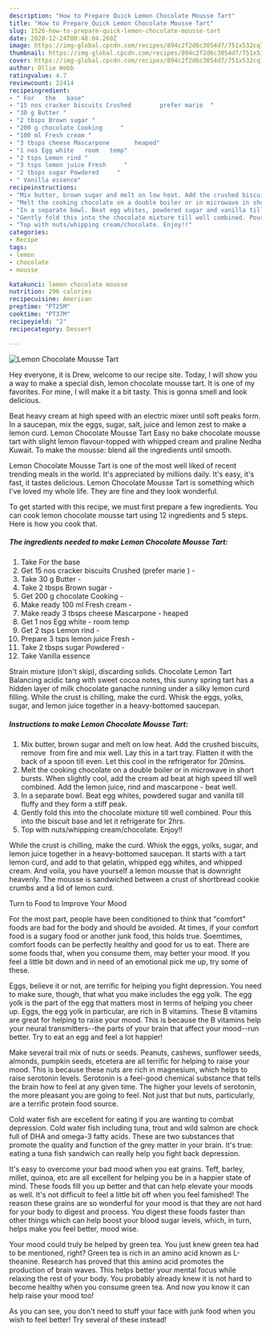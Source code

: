 ```yaml
---
description: "How to Prepare Quick Lemon Chocolate Mousse Tart"
title: "How to Prepare Quick Lemon Chocolate Mousse Tart"
slug: 1526-how-to-prepare-quick-lemon-chocolate-mousse-tart
date: 2020-12-24T00:48:04.260Z
image: https://img-global.cpcdn.com/recipes/894c2f2d6c3054d7/751x532cq70/lemon-chocolate-mousse-tart-recipe-main-photo.jpg
thumbnail: https://img-global.cpcdn.com/recipes/894c2f2d6c3054d7/751x532cq70/lemon-chocolate-mousse-tart-recipe-main-photo.jpg
cover: https://img-global.cpcdn.com/recipes/894c2f2d6c3054d7/751x532cq70/lemon-chocolate-mousse-tart-recipe-main-photo.jpg
author: Ollie Webb
ratingvalue: 4.7
reviewcount: 22414
recipeingredient:
- " For   the   base"
- "15 nos cracker biscuits Crushed        prefer marie  "
- "30 g Butter "
- "2 tbsps Brown sugar "
- "200 g chocolate Cooking     "
- "100 ml Fresh cream "
- "3 tbsps cheese Mascarpone       heaped"
- "1 nos Egg white   room   temp"
- "2 tsps Lemon rind "
- "3 tsps lemon juice Fresh     "
- "2 tbsps sugar Powdered     "
- " Vanilla essence"
recipeinstructions:
- "Mix butter, brown sugar and melt on low heat. Add the crushed biscuits, remove  from fire and mix well. Lay this in a tart tray. Flatten it with the back of a spoon till even. Let this cool in the refrigerator for 20mins."
- "Melt the cooking chocolate on a double boiler or in microwave in short bursts. When slightly cool, add the cream ad beat at high speed till well combined. Add the lemon juice, rind and mascarpone - beat well."
- "In a separate bowl. Beat egg whites, powdered sugar and vanilla till fluffy and they form a stiff peak."
- "Gently fold this into the chocolate mixture till well combined. Pour this into the biscuit base and let it refrigerate for 2hrs."
- "Top with nuts/whipping cream/chocolate. Enjoy!!"
categories:
- Recipe
tags:
- lemon
- chocolate
- mousse

katakunci: lemon chocolate mousse 
nutrition: 296 calories
recipecuisine: American
preptime: "PT25M"
cooktime: "PT37M"
recipeyield: "2"
recipecategory: Dessert

---
```



![Lemon Chocolate Mousse Tart](https://img-global.cpcdn.com/recipes/894c2f2d6c3054d7/751x532cq70/lemon-chocolate-mousse-tart-recipe-main-photo.jpg)

Hey everyone, it is Drew, welcome to our recipe site. Today, I will show you a way to make a special dish, lemon chocolate mousse tart. It is one of my favorites. For mine, I will make it a bit tasty. This is gonna smell and look delicious.

Beat heavy cream at high speed with an electric mixer until soft peaks form. In a saucepan, mix the eggs, sugar, salt, juice and lemon zest to make a lemon curd. Lemon Chocolate Mousse Tart Easy no bake chocolate mousse tart with slight lemon flavour-topped with whipped cream and praline Nedha Kuwait. To make the mousse: blend all the ingredients until smooth.

Lemon Chocolate Mousse Tart is one of the most well liked of recent trending meals in the world. It's appreciated by millions daily. It's easy, it's fast, it tastes delicious. Lemon Chocolate Mousse Tart is something which I've loved my whole life. They are fine and they look wonderful.


To get started with this recipe, we must first prepare a few ingredients. You can cook lemon chocolate mousse tart using 12 ingredients and 5 steps. Here is how you cook that.

<!--inarticleads1-->

##### The ingredients needed to make Lemon Chocolate Mousse Tart:

1. Take  For   the   base
1. Get 15 nos cracker biscuits Crushed        (prefer marie ) -
1. Take 30 g Butter -
1. Take 2 tbsps Brown sugar -
1. Get 200 g chocolate Cooking     -
1. Make ready 100 ml Fresh cream -
1. Make ready 3 tbsps cheese Mascarpone     -  heaped
1. Get 1 nos Egg white -  room   temp
1. Get 2 tsps Lemon rind -
1. Prepare 3 tsps lemon juice Fresh     -
1. Take 2 tbsps sugar Powdered     -
1. Take  Vanilla essence


Strain mixture (don&#39;t skip), discarding solids. Chocolate Lemon Tart Balancing acidic tang with sweet cocoa notes, this sunny spring tart has a hidden layer of milk chocolate ganache running under a silky lemon curd filling. While the crust is chilling, make the curd. Whisk the eggs, yolks, sugar, and lemon juice together in a heavy-bottomed saucepan. 

<!--inarticleads2-->

##### Instructions to make Lemon Chocolate Mousse Tart:

1. Mix butter, brown sugar and melt on low heat. Add the crushed biscuits, remove  from fire and mix well. Lay this in a tart tray. Flatten it with the back of a spoon till even. Let this cool in the refrigerator for 20mins.
1. Melt the cooking chocolate on a double boiler or in microwave in short bursts. When slightly cool, add the cream ad beat at high speed till well combined. Add the lemon juice, rind and mascarpone - beat well.
1. In a separate bowl. Beat egg whites, powdered sugar and vanilla till fluffy and they form a stiff peak.
1. Gently fold this into the chocolate mixture till well combined. Pour this into the biscuit base and let it refrigerate for 2hrs.
1. Top with nuts/whipping cream/chocolate. Enjoy!!


While the crust is chilling, make the curd. Whisk the eggs, yolks, sugar, and lemon juice together in a heavy-bottomed saucepan. It starts with a tart lemon curd, and add to that gelatin, whipped egg whites, and whipped cream. And voila, you have yourself a lemon mousse that is downright heavenly. The mousse is sandwiched between a crust of shortbread cookie crumbs and a lid of lemon curd. 

Turn to Food to Improve Your Mood


For the most part, people have been conditioned to think that "comfort" foods are bad for the body and should be avoided. At times, if your comfort food is a sugary food or another junk food, this holds true. Soemtimes, comfort foods can be perfectly healthy and good for us to eat. There are some foods that, when you consume them, may better your mood. If you feel a little bit down and in need of an emotional pick me up, try some of these.

Eggs, believe it or not, are terrific for helping you fight depression. You need to make sure, though, that what you make includes the egg yolk. The egg yolk is the part of the egg that matters most in terms of helping you cheer up. Eggs, the egg yolk in particular, are rich in B vitamins. These B vitamins are great for helping to raise your mood. This is because the B vitamins help your neural transmitters--the parts of your brain that affect your mood--run better. Try to eat an egg and feel a lot happier!

Make several trail mix of nuts or seeds. Peanuts, cashews, sunflower seeds, almonds, pumpkin seeds, etcetera are all terrific for helping to raise your mood. This is because these nuts are rich in magnesium, which helps to raise serotonin levels. Serotonin is a feel-good chemical substance that tells the brain how to feel at any given time. The higher your levels of serotonin, the more pleasant you are going to feel. Not just that but nuts, particularly, are a terrific protein food source.

Cold water fish are excellent for eating if you are wanting to combat depression. Cold water fish including tuna, trout and wild salmon are chock full of DHA and omega-3 fatty acids. These are two substances that promote the quality and function of the grey matter in your brain. It's true: eating a tuna fish sandwich can really help you fight back depression. 

It's easy to overcome your bad mood when you eat grains. Teff, barley, millet, quinoa, etc are all excellent for helping you be in a happier state of mind. These foods fill you up better and that can help elevate your moods as well. It's not difficult to feel a little bit off when you feel famished! The reason these grains are so wonderful for your mood is that they are not hard for your body to digest and process. You digest these foods faster than other things which can help boost your blood sugar levels, which, in turn, helps make you feel better, mood wise.

Your mood could truly be helped by green tea. You just knew green tea had to be mentioned, right? Green tea is rich in an amino acid known as L-theanine. Research has proved that this amino acid promotes the production of brain waves. This helps better your mental focus while relaxing the rest of your body. You probably already knew it is not hard to become healthy when you consume green tea. And now you know it can help raise your mood too!

As you can see, you don't need to stuff your face with junk food when you wish to feel better! Try several of these instead!

